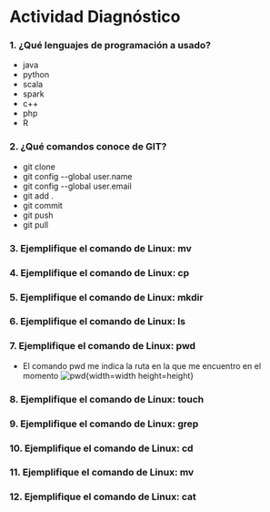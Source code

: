 # Actividad Diagnóstico


### 1. ¿Qué lenguajes de programación a usado?
- java
- python
- scala
- spark
- c++
- php
- R

### 2. ¿Qué comandos conoce de GIT?
- git clone
- git config --global user.name
- git config --global user.email
- git add .
- git commit
- git push
- git pull

### 3. Ejemplifique el comando de Linux: mv
### 4. Ejemplifique el comando de Linux: cp
### 5. Ejemplifique el comando de Linux: mkdir
### 6. Ejemplifique el comando de Linux: ls
### 7. Ejemplifique el comando de Linux: pwd
- El comando pwd me indica la ruta en la que me encuentro en el momento
![pwd](C:/Users/UTPL/Desktop/pwd.png){width=width height=height}
### 8. Ejemplifique el comando de Linux: touch
### 9. Ejemplifique el comando de Linux: grep
### 10. Ejemplifique el comando de Linux: cd
### 11. Ejemplifique el comando de Linux: mv
### 12. Ejemplifique el comando de Linux: cat
